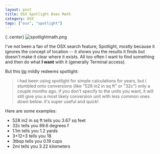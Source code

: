 ```yaml
---
layout: post
title: OSX Spotlight Does Math
category: OSX
tags: ["osx", "spotlight"]
---
```

{:.center}
![spotlightmath.png](/blog/assets/spotlightmath.png)

I've not been a fan of the OSX search feature, Spotlight, mostly because it ignores the concept of location -- it shows you the results it finds but doesn't make it clear where it exists.  All too often I want to find something and then do what **I want** with it (generally Terminal access).

But this [tip](https://news.ycombinator.com/item?id=21187253) mildly redeems spotlight:

> i had been using spotlight for simple calculations for years, but i stumbled onto conversions (like "528 in2 in sq ft" or "32c") only a couple months ago. if you don't specify to the units you want, it will still give you a most likely conversion unit with less common ones down below. it's super useful and quick!

Here are some examples:

* 528 in2 in sq ft tells you 3.67 sq feet
* 32c tells you 89.6 degrees f
* 1.1m tells you 1.2 yards
* 3+12+3 tells you 18
* 3tbsp tells you 0.19 cups
* 2mi tells you 3.22 kilometers
